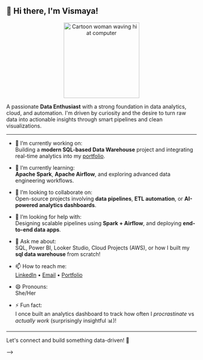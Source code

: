 


## 👋 Hi there, I'm Vismaya!  
<p align="center">
  <img src="https://cdn.pixabay.com/vimeo/554848844/pexels-polina-tankilevitch-contrasting-2665px-03cd37bb58ac7f06f60d3a5eec52034e.gif" width="200" alt="Cartoon woman waving hi at computer"/>
</p>




A passionate **Data Enthusiast** with a strong foundation in data analytics, cloud, and automation. I'm driven by curiosity and the desire to turn raw data into actionable insights through smart pipelines and clean visualizations.

---

- 🔭 I’m currently working on:  
  Building a **modern SQL-based Data Warehouse** project and integrating real-time analytics into my [portfolio](https://vismayap98.github.io).

- 🌱 I’m currently learning:  
  **Apache Spark**, **Apache Airflow**, and exploring advanced data engineering workflows.

- 👯 I’m looking to collaborate on:  
  Open-source projects involving **data pipelines**, **ETL automation**, or **AI-powered analytics dashboards**.

- 🤔 I’m looking for help with:  
  Designing scalable pipelines using **Spark + Airflow**, and deploying **end-to-end data apps**.

- 💬 Ask me about:  
  SQL, Power BI, Looker Studio, Cloud Projects (AWS), or how I built my **sql data warehouse** from scratch!

- 📫 How to reach me:  
  [LinkedIn]([https://www.linkedin.com/in/your-link](https://www.linkedin.com/in/vismaya-prakasan/)) • [Email](vismayaprakash2000@gmail.com) • [Portfolio](https://vismayap98.github.io/)

- 😄 Pronouns:  
  She/Her

- ⚡ Fun fact:  
  I once built an analytics dashboard to track how often I *procrastinate* vs *actually work* (surprisingly insightful 📊)!

---

Let's connect and build something data-driven! 🚀

-->
